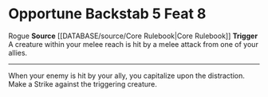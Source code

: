 ﻿---
actions: '[reaction]'
feat: Opportune Backstab
id: '575'
level: '8'
name: Opportune Backstab
rarity: Common
source: '[[DATABASE/source/Core Rulebook|Core Rulebook]]'
trait:
- '[[DATABASE/trait/Rogue|Rogue]]'
trigger: A creature within your melee reach is hit by a melee attack from one of your
  allies.
type: Feat

---
# Opportune Backstab <span class="action-icon">5</span> <span class="item-type">Feat 8</span>

<span class="item-trait">Rogue</span>
**Source** [[DATABASE/source/Core Rulebook|Core Rulebook]] 
**Trigger** A creature within your melee reach is hit by a melee attack from one of your allies.

---
When your enemy is hit by your ally, you capitalize upon the distraction. Make a Strike against the triggering creature.